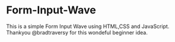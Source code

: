 # Form-Input-Wave
This is a simple Form Input Wave using HTML,CSS and JavaScript. Thankyou @bradtraversy for this wondeful beginner idea.
